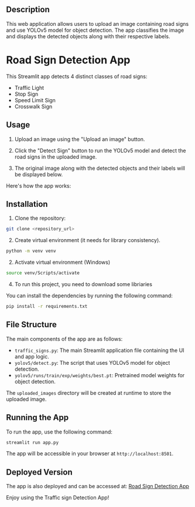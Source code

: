 ## Description

This web application allows users to upload an image containing road signs and use YOLOv5 model for object detection. The app classifies the image and displays the detected objects along with their respective labels.

# Road Sign Detection App

This Streamlit app detects 4 distinct classes of road signs:
- Traffic Light
- Stop Sign
- Speed Limit Sign
- Crosswalk Sign

## Usage

1. Upload an image using the "Upload an image" button.

2. Click the "Detect Sign" button to run the YOLOv5 model and detect the road signs in the uploaded image.

3. The original image along with the detected objects and their labels will be displayed below.

Here's how the app works:

## Installation
1. Clone the repository:
```sh
git clone <repository_url>
```

2. Create virtual environment (it needs for library consistency). 
```sh
python -m venv venv
```
2. Activate virtual environment (Windows)
```sh
source venv/Scripts/activate 
```
4. To run this project, you need to download some libriaries

You can install the dependencies by running the following command:
```sh
pip install -r requirements.txt
```

## File Structure

The main components of the app are as follows:

- `traffic_signs.py`: The main Streamlit application file containing the UI and app logic.
- `yolov5/detect.py`: The script that uses YOLOv5 model for object detection.
- `yolov5/runs/train/exp/weights/best.pt`: Pretrained model weights for object detection.

The `uploaded_images` directory will be created at runtime to store the uploaded image.

## Running the App

To run the app, use the following command:
```sh
streamlit run app.py
```

The app will be accessible in your browser at `http://localhost:8501`.

## Deployed Version

The app is also deployed and can be accessed at: [Road Sign Detection App](https://dl2trafficsigns-yggakjlmx2.streamlit.app/)

Enjoy using the Traffic sign Detection App!
